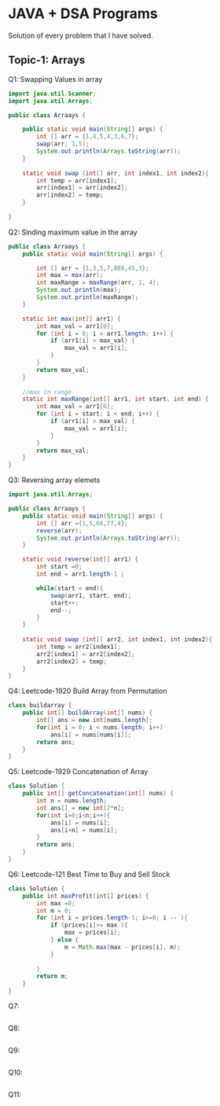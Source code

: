 # JAVA + DSA Programs
Solution of every problem that I have solved.

## Topic-1: Arrays

Q1: Swapping Values in array

```java
import java.util.Scanner;
import java.util.Arrays;

public class Arraays {

    public static void main(String[] args) {
        int [] arr = {1,4,5,4,3,6,7};
        swap(arr, 1,5);
        System.out.println(Arrays.toString(arr));
    }
    
    static void swap (int[] arr, int index1, int index2){
        int temp = arr[index1];
        arr[index1] = arr[index2];
        arr[index2] = temp;
    }
    
}
```

Q2: Sinding maximum value in the array

```java
public class Arraays {
    public static void main(String[] args) {

        int [] arr = {1,3,5,7,888,45,3};
        int max = max(arr);
        int maxRange = maxRange(arr, 1, 4);
        System.out.println(max);
        System.out.println(maxRange);
    }

    static int max(int[] arr1) {
        int max_val = arr1[0];
        for (int i = 0; i < arr1.length; i++) {
            if (arr1[i] > max_val) {
                max_val = arr1[i];
            }
        }
        return max_val;
    }
    
    //max in range
    static int maxRange(int[] arr1, int start, int end) {
        int max_val = arr1[0];
        for (int i = start; i < end; i++) {
            if (arr1[i] > max_val) {
                max_val = arr1[i];
            }
        }
        return max_val;
    }
}
```

Q3: Reversing array elemets

```java
import java.util.Arrays;

public class Arraays {
    public static void main(String[] args) {
        int [] arr ={1,5,66,77,4};
        reverse(arr);
        System.out.println(Arrays.toString(arr));
    }

    static void reverse(int[] arr1) {
        int start =0;
        int end = arr1.length-1 ;

        while(start < end){
            swap(arr1, start, end);
            start++;
            end--;
        }
    }
    
    static void swap (int[] arr2, int index1, int index2){
        int temp = arr2[index1];
        arr2[index1] = arr2[index2];
        arr2[index2] = temp;
    }
}
```

Q4: Leetcode-1920 Build Array from Permutation

```java
class buildarray {
    public int[] buildArray(int[] nums) {
        int[] ans = new int[nums.length];
        for(int i = 0; i < nums.length; i++)
            ans[i] = nums[nums[i]];
        return ans;
    }
}
```

Q5: Leetcode-1929 Concatenation of Array

```java
class Solution {
    public int[] getConcatenation(int[] nums) {
        int n = nums.length;
        int ans[] = new int[2*n];
        for(int i=0;i<n;i++){
            ans[i] = nums[i];
            ans[i+n] = nums[i];
        }
        return ans;
    }
}
```

Q6: Leetcode-121 Best Time to Buy and Sell Stock

```java
class Solution {
    public int maxProfit(int[] prices) {
        int max =0;
        int m = 0;
        for (int i = prices.length-1; i>=0; i -- ){
            if (prices[i]>= max ){
                max = prices[i];
            } else {
                m = Math.max(max - prices[i], m);  
            }
        
        }
        return m; 
    }
}
```

Q7:

```java

```

Q8:

```java

```

Q9:

```java

```

Q10:

```java

```

Q11:

```java

```

